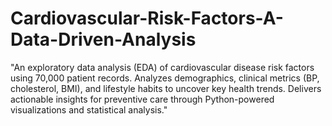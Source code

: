 # Cardiovascular-Risk-Factors-A-Data-Driven-Analysis
"An exploratory data analysis (EDA) of cardiovascular disease risk factors using 70,000 patient records. Analyzes demographics, clinical metrics (BP, cholesterol, BMI), and lifestyle habits to uncover key health trends. Delivers actionable insights for preventive care through Python-powered visualizations and statistical analysis."
